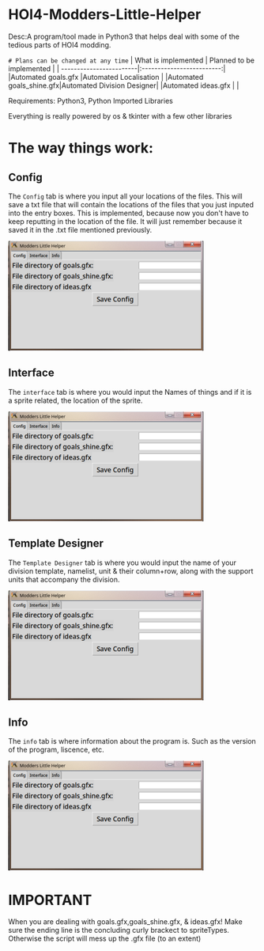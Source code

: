 # HOI4-Modders-Little-Helper
Desc:A program/tool made in Python3 that helps deal with some of the tedious parts of HOI4 modding.

`# Plans can be changed at any time`
| What is implemented     | Planned to be implemented |
| ------------------------|:-------------------------:|
|Automated goals.gfx      |Automated Localisation     |
|Automated goals_shine.gfx|Automated Division Designer|
|Automated ideas.gfx      |                           |

Requirements: Python3, Python Imported Libraries

Everything is really powered by os & tkinter with a few other libraries

# The way things work:
## Config
The `Config` tab is where you input all your locations of the files. This will save a txt file that will contain the locations of the files that you just inputed into the entry boxes. This is implemented, because now you don't have to keep reputting in the location of the file. It will just remember because it saved it in the .txt file mentioned previously.

![alt text][logo]

[logo]: https://github.com/Bleeplo/HOI4-Modders-Little-Helper/blob/main/screenshot_of_program/screenshot01.png?raw=true "Screenshot of Config Tab"

## Interface
The `interface` tab is where you would input the Names of things and if it is a sprite related, the location of the sprite.

![alt text][logo]

[logo]: https://github.com/Bleeplo/HOI4-Modders-Little-Helper/blob/main/screenshot_of_program/screenshot02.png?raw=true "Screenshot of Interface Tab"

## Template Designer
The `Template Designer` tab is where you would input the name of your division template, namelist, unit & their column+row, along with the support units that accompany the division.

![alt text][logo]

[logo]: https://github.com/Bleeplo/HOI4-Modders-Little-Helper/blob/main/screenshot_of_program/screenshot04.png?raw=true "Screenshot of Config Tab"

## Info
The `info` tab is where information about the program is. Such as the version of the program, liscence, etc.

![alt text][logo]

[logo]: https://github.com/Bleeplo/HOI4-Modders-Little-Helper/blob/main/screenshot_of_program/screenshot03.png?raw=true "Screenshot of Info Tab"


# IMPORTANT
When you are dealing with goals.gfx,goals_shine.gfx, & ideas.gfx! Make sure the ending line is the concluding curly brackect to spriteTypes. Otherwise the script will mess up the .gfx file (to an extent)
